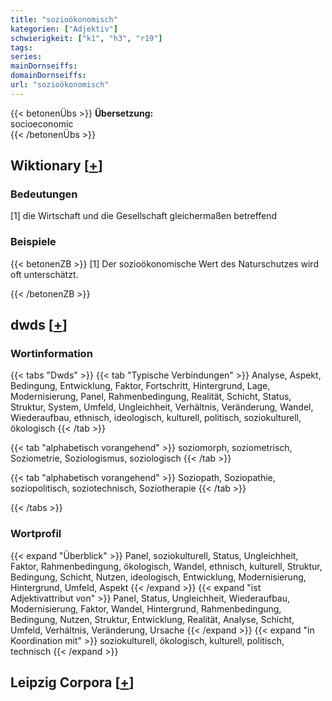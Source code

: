 ```yaml
---
title: "sozioökonomisch"
kategorien: ["Adjektiv"]
schwierigkeit: ["k1", "h3", "r19"]
tags:
series:
mainDornseiffs:
domainDornseiffs:
url: "sozioökonomisch"
---
```


{{< betonenÜbs >}}
**Übersetzung:**  
socioeconomic  
{{< /betonenÜbs >}}

## Wiktionary [[+](https://de.wiktionary.org/wiki/sozioökonomisch)]

### Bedeutungen
[1] die Wirtschaft und die Gesellschaft gleichermaßen betreffend  

### Beispiele
{{< betonenZB >}}
[1] Der sozioökonomische Wert des Naturschutzes wird oft unterschätzt.  

{{< /betonenZB >}}


## dwds [[+](https://www.dwds.de/wb/sozioökonomisch)]

### Wortinformation
{{< tabs "Dwds" >}}
{{< tab "Typische Verbindungen" >}}
Analyse, Aspekt, Bedingung, Entwicklung, Faktor, Fortschritt, Hintergrund, Lage, Modernisierung, Panel, Rahmenbedingung, Realität, Schicht, Status, Struktur, System, Umfeld, Ungleichheit, Verhältnis, Veränderung, Wandel, Wiederaufbau, ethnisch, ideologisch, kulturell, politisch, soziokulturell, ökologisch
{{< /tab >}}

{{< tab "alphabetisch vorangehend" >}}
soziomorph, soziometrisch, Soziometrie, Soziologismus, soziologisch
{{< /tab >}}

{{< tab "alphabetisch vorangehend" >}}
Soziopath, Soziopathie, soziopolitisch, soziotechnisch, Soziotherapie
{{< /tab >}}

{{< /tabs >}}

### Wortprofil
{{< expand "Überblick" >}} Panel, soziokulturell, Status, Ungleichheit, Faktor, Rahmenbedingung, ökologisch, Wandel, ethnisch, kulturell, Struktur, Bedingung, Schicht, Nutzen, ideologisch, Entwicklung, Modernisierung, Hintergrund, Umfeld, Aspekt {{< /expand >}}
{{< expand "ist Adjektivattribut von" >}} Panel, Status, Ungleichheit, Wiederaufbau, Modernisierung, Faktor, Wandel, Hintergrund, Rahmenbedingung, Bedingung, Nutzen, Struktur, Entwicklung, Realität, Analyse, Schicht, Umfeld, Verhältnis, Veränderung, Ursache {{< /expand >}}
{{< expand "in Koordination mit" >}} soziokulturell, ökologisch, kulturell, politisch, technisch {{< /expand >}}

## Leipzig Corpora [[+](https://corpora.uni-leipzig.de/en/res?word=sozioökonomisch&corpusId=deu_newscrawl-public_2018)]

